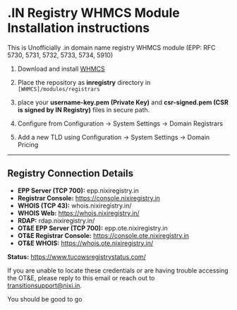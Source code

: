 # .IN Registry WHMCS Module Installation instructions

This is Unofficially .in domain name registry WHMCS module
(EPP: RFC 5730, 5731, 5732, 5733, 5734, 5910)

1. Download and install [WHMCS](https://whmcs.com/)

2. Place the repository as **inregistry** directory in `[WHMCS]/modules/registrars`

3. place your **username-key.pem (Private Key)** and **csr-signed.pem (CSR is signed by IN Registry)** files in secure path.

4. Configure from Configuration -> System Settings -> Domain Registrars

5. Add a new TLD using Configuration -> System Settings -> Domain Pricing

---

## Registry Connection Details

- **EPP Server (TCP 700):** epp.nixiregistry.in  
- **Registrar Console:** https://console.nixiregistry.in  
- **WHOIS (TCP 43):** whois.nixiregistry.in/  
- **WHOIS Web:** https://whois.nixiregistry.in/  
- **RDAP:** rdap.nixiregistry.in/  
- **OT&E EPP Server (TCP 700):** epp.ote.nixiregistry.in  
- **OT&E Registrar Console:** https://console.ote.nixiregistry.in  
- **OT&E WHOIS:** https://whois.ote.nixiregistry.in/  

**Status:** https://www.tucowsregistrystatus.com/

If you are unable to locate these credentials or are having trouble accessing the OT&E, please reply to this email or reach out to [transitionsupport@nixi.in](mailto:transitionsupport@nixi.in).

You should be good to go